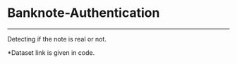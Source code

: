 # Banknote-Authentication
-------------------------
Detecting if the note is real or not.

*Dataset link is given in code.
